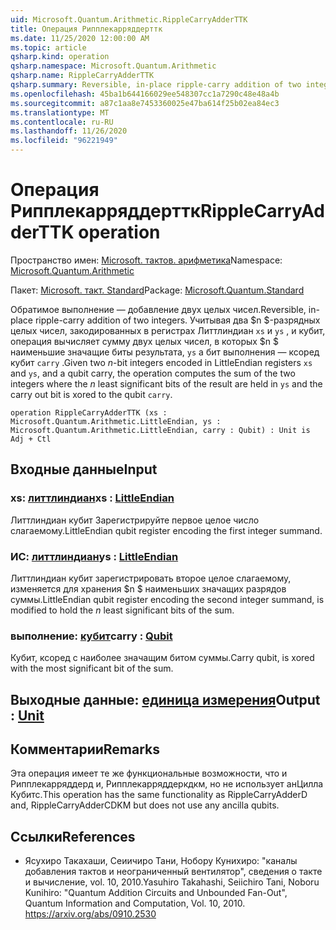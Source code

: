 ```yaml
---
uid: Microsoft.Quantum.Arithmetic.RippleCarryAdderTTK
title: Операция Рипплекарряддерттк
ms.date: 11/25/2020 12:00:00 AM
ms.topic: article
qsharp.kind: operation
qsharp.namespace: Microsoft.Quantum.Arithmetic
qsharp.name: RippleCarryAdderTTK
qsharp.summary: Reversible, in-place ripple-carry addition of two integers. Given two $n$-bit integers encoded in LittleEndian registers `xs` and `ys`, and a qubit carry, the operation computes the sum of the two integers where the $n$ least significant bits of the result are held in `ys` and the carry out bit is xored to the qubit `carry`.
ms.openlocfilehash: 45ba1b644166029ee548307cc1a7290c48e48a4b
ms.sourcegitcommit: a87c1aa8e7453360025e47ba614f25b02ea84ec3
ms.translationtype: MT
ms.contentlocale: ru-RU
ms.lasthandoff: 11/26/2020
ms.locfileid: "96221949"
---
```

# <a name="ripplecarryadderttk-operation"></a><span data-ttu-id="00bda-102">Операция Рипплекарряддерттк</span><span class="sxs-lookup"><span data-stu-id="00bda-102">RippleCarryAdderTTK operation</span></span>

<span data-ttu-id="00bda-103">Пространство имен: [Microsoft. тактов. арифметика](xref:Microsoft.Quantum.Arithmetic)</span><span class="sxs-lookup"><span data-stu-id="00bda-103">Namespace: [Microsoft.Quantum.Arithmetic](xref:Microsoft.Quantum.Arithmetic)</span></span>

<span data-ttu-id="00bda-104">Пакет: [Microsoft. такт. Standard](https://nuget.org/packages/Microsoft.Quantum.Standard)</span><span class="sxs-lookup"><span data-stu-id="00bda-104">Package: [Microsoft.Quantum.Standard](https://nuget.org/packages/Microsoft.Quantum.Standard)</span></span>


<span data-ttu-id="00bda-105">Обратимое выполнение — добавление двух целых чисел.</span><span class="sxs-lookup"><span data-stu-id="00bda-105">Reversible, in-place ripple-carry addition of two integers.</span></span>
<span data-ttu-id="00bda-106">Учитывая два $n $-разрядных целых чисел, закодированных в регистрах Литтлиндиан `xs` и `ys` , и кубит, операция вычисляет сумму двух целых чисел, в которых $n $ наименьшие значащие биты результата, `ys` а бит выполнения — ксоред кубит `carry` .</span><span class="sxs-lookup"><span data-stu-id="00bda-106">Given two $n$-bit integers encoded in LittleEndian registers `xs` and `ys`, and a qubit carry, the operation computes the sum of the two integers where the $n$ least significant bits of the result are held in `ys` and the carry out bit is xored to the qubit `carry`.</span></span>

```qsharp
operation RippleCarryAdderTTK (xs : Microsoft.Quantum.Arithmetic.LittleEndian, ys : Microsoft.Quantum.Arithmetic.LittleEndian, carry : Qubit) : Unit is Adj + Ctl
```


## <a name="input"></a><span data-ttu-id="00bda-107">Входные данные</span><span class="sxs-lookup"><span data-stu-id="00bda-107">Input</span></span>

### <a name="xs--littleendian"></a><span data-ttu-id="00bda-108">xs: [литтлиндиан](xref:Microsoft.Quantum.Arithmetic.LittleEndian)</span><span class="sxs-lookup"><span data-stu-id="00bda-108">xs : [LittleEndian](xref:Microsoft.Quantum.Arithmetic.LittleEndian)</span></span>

<span data-ttu-id="00bda-109">Литтлиндиан кубит Зарегистрируйте первое целое число слагаемому.</span><span class="sxs-lookup"><span data-stu-id="00bda-109">LittleEndian qubit register encoding the first integer summand.</span></span>


### <a name="ys--littleendian"></a><span data-ttu-id="00bda-110">ИС: [литтлиндиан](xref:Microsoft.Quantum.Arithmetic.LittleEndian)</span><span class="sxs-lookup"><span data-stu-id="00bda-110">ys : [LittleEndian](xref:Microsoft.Quantum.Arithmetic.LittleEndian)</span></span>

<span data-ttu-id="00bda-111">Литтлиндиан кубит зарегистрировать второе целое слагаемому, изменяется для хранения $n $ наименьших значащих разрядов суммы.</span><span class="sxs-lookup"><span data-stu-id="00bda-111">LittleEndian qubit register encoding the second integer summand, is modified to hold the $n$ least significant bits of the sum.</span></span>


### <a name="carry--qubit"></a><span data-ttu-id="00bda-112">выполнение: [кубит](xref:microsoft.quantum.lang-ref.qubit)</span><span class="sxs-lookup"><span data-stu-id="00bda-112">carry : [Qubit](xref:microsoft.quantum.lang-ref.qubit)</span></span>

<span data-ttu-id="00bda-113">Кубит, ксоред с наиболее значащим битом суммы.</span><span class="sxs-lookup"><span data-stu-id="00bda-113">Carry qubit, is xored with the most significant bit of the sum.</span></span>



## <a name="output--unit"></a><span data-ttu-id="00bda-114">Выходные данные: [единица измерения](xref:microsoft.quantum.lang-ref.unit)</span><span class="sxs-lookup"><span data-stu-id="00bda-114">Output : [Unit](xref:microsoft.quantum.lang-ref.unit)</span></span>



## <a name="remarks"></a><span data-ttu-id="00bda-115">Комментарии</span><span class="sxs-lookup"><span data-stu-id="00bda-115">Remarks</span></span>

<span data-ttu-id="00bda-116">Эта операция имеет те же функциональные возможности, что и Рипплекарряддерд и, Рипплекарряддеркдкм, но не использует анЦилла Кубитс.</span><span class="sxs-lookup"><span data-stu-id="00bda-116">This operation has the same functionality as RippleCarryAdderD and, RippleCarryAdderCDKM but does not use any ancilla qubits.</span></span>

## <a name="references"></a><span data-ttu-id="00bda-117">Ссылки</span><span class="sxs-lookup"><span data-stu-id="00bda-117">References</span></span>

- <span data-ttu-id="00bda-118">Ясухиро Такахаши, Сеиичиро Тани, Нобору Кунихиро: "каналы добавления тактов и неограниченный вентилятор", сведения о такте и вычисление, vol. 10, 2010.</span><span class="sxs-lookup"><span data-stu-id="00bda-118">Yasuhiro Takahashi, Seiichiro Tani, Noboru Kunihiro: "Quantum Addition Circuits and Unbounded Fan-Out", Quantum Information and Computation, Vol. 10, 2010.</span></span>
  https://arxiv.org/abs/0910.2530